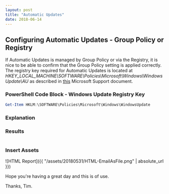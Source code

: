 ```yaml
---
layout: post
title: "Automatic Updates"
date: 2018-06-14
---
```

## Configuring Automatic Updates - Group Policy or Registry
If Automatic Updates is managed by Group Policy or via the Registry, it is nice to be able to confirm that the Group Policy setting is applied correctly. The registry key required for Automatic Updates is located at *HKEY_LOCAL_MACHINE\SOFTWARE\Policies\Microsoft\Windows\WindowsUpdate\AU* as described in [this](https://support.microsoft.com/en-au/help/328010/how-to-configure-automatic-updates-by-using-group-policy-or-registry-s) Microsoft Support document.

### PowerShell Code Block - Windows Update Registry Key
```PowerShell
Get-Item HKLM:\SOFTWARE\Policies\Microsoft\Windows\WindowsUpdate
```

### Explanation

### Results
```PowerShell

```

### Insert Assets
![HTML Report]({{ "/assets/20180531/HTML-EmailAsFile.png" | absolute_url }})


Hope you're having a great day and this is of use.

Thanks, Tim.

